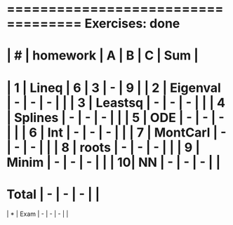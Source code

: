===================================
Exercises: done
===================================
| # | homework | A | B | C | Sum |
===================================
| 1 | Lineq    | 6 | 3 | - |  9  |
| 2 | Eigenval | - | - | - |     |
| 3 | Leastsq  | - | - | - |     |
| 4 | Splines  | - | - | - |     |
| 5 | ODE      | - | - | - |     |
| 6 | Int      | - | - | - |     |
| 7 | MontCarl | - | - | - |     |
| 8 | roots    | - | - | - |     |
| 9 | Minim    | - | - | - |     |
| 10| NN       | - | - | - |     |
==================================
Total          | - | - | - |     |
==================================
| * | Exam     | - | - | - |     |
